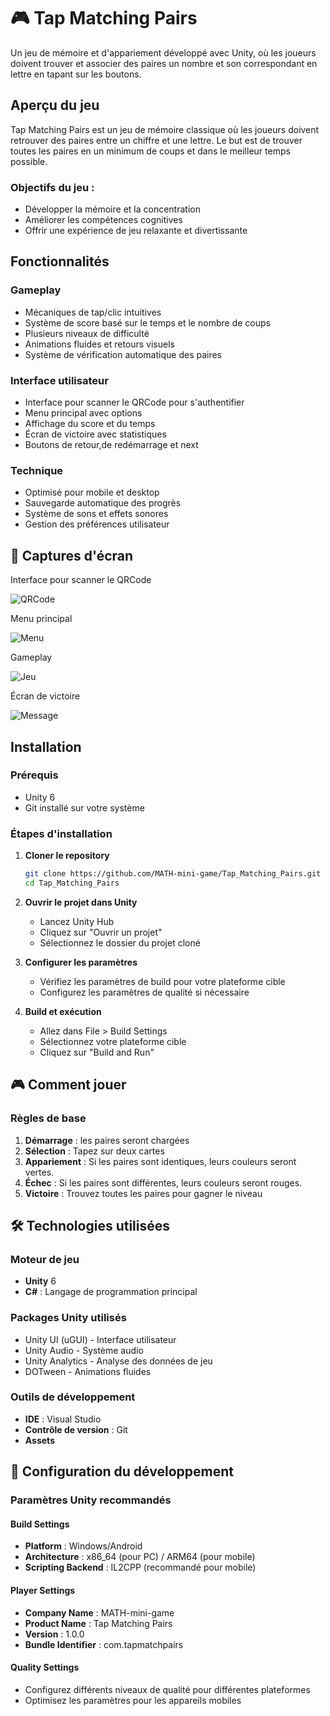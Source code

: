 # 🎮 Tap Matching Pairs

Un jeu de mémoire et d'appariement développé avec Unity, où les joueurs doivent trouver et associer des paires un nombre et son correspondant en lettre en tapant sur les boutons.



##  Aperçu du jeu

Tap Matching Pairs est un jeu de mémoire classique où les joueurs doivent retrouver des paires entre un chiffre et une lettre. Le but est de trouver toutes les paires en un minimum de coups et dans le meilleur temps possible.

### Objectifs du jeu :
- Développer la mémoire et la concentration
- Améliorer les compétences cognitives
- Offrir une expérience de jeu relaxante et divertissante

##  Fonctionnalités

### Gameplay
- Mécaniques de tap/clic intuitives
- Système de score basé sur le temps et le nombre de coups
- Plusieurs niveaux de difficulté
- Animations fluides et retours visuels
- Système de vérification automatique des paires

### Interface utilisateur
-  Interface pour scanner le QRCode pour s'authentifier
-  Menu principal avec options
-  Affichage du score et du temps
-  Écran de victoire avec statistiques
-  Boutons de retour,de redémarrage et next

### Technique
-  Optimisé pour mobile et desktop
-  Sauvegarde automatique des progrès
-  Système de sons et effets sonores
-  Gestion des préférences utilisateur

## 📸 Captures d'écran

Interface pour scanner le QRCode

 ![QRCode](Images/2.png)  

Menu principal  

 ![Menu](Images/3.png) 

Gameplay

  ![Jeu](Images/4.png) 

Écran de victoire 

 ![Message](Images/1.png) 

##  Installation

### Prérequis
- Unity 6
- Git installé sur votre système

### Étapes d'installation

1. **Cloner le repository**
   ```bash
   git clone https://github.com/MATH-mini-game/Tap_Matching_Pairs.git
   cd Tap_Matching_Pairs
   ```

2. **Ouvrir le projet dans Unity**
   - Lancez Unity Hub
   - Cliquez sur "Ouvrir un projet"
   - Sélectionnez le dossier du projet cloné

3. **Configurer les paramètres**
   - Vérifiez les paramètres de build pour votre plateforme cible
   - Configurez les paramètres de qualité si nécessaire

4. **Build et exécution**
   - Allez dans File > Build Settings
   - Sélectionnez votre plateforme cible
   - Cliquez sur "Build and Run"

## 🎮 Comment jouer

### Règles de base
1. **Démarrage** : les paires seront chargées
2. **Sélection** : Tapez sur deux cartes 
3. **Appariement** : Si les paires sont identiques, leurs couleurs seront vertes.
4. **Échec** : Si les paires sont différentes, leurs couleurs seront rouges.
5. **Victoire** : Trouvez toutes les paires pour gagner le niveau



## 🛠️ Technologies utilisées

### Moteur de jeu
- **Unity** 6
- **C#** : Langage de programmation principal

### Packages Unity utilisés
- Unity UI (uGUI) - Interface utilisateur
- Unity Audio - Système audio
- Unity Analytics - Analyse des données de jeu
- DOTween - Animations fluides

### Outils de développement
- **IDE** : Visual Studio 
- **Contrôle de version** : Git
- **Assets** 


## 🔧 Configuration du développement

### Paramètres Unity recommandés

#### Build Settings
- **Platform** : Windows/Android 
- **Architecture** : x86_64 (pour PC) / ARM64 (pour mobile)
- **Scripting Backend** : IL2CPP (recommandé pour mobile)

#### Player Settings
- **Company Name** : MATH-mini-game
- **Product Name** : Tap Matching Pairs
- **Version** : 1.0.0
- **Bundle Identifier** : com.tapmatchpairs

#### Quality Settings
- Configurez différents niveaux de qualité pour différentes plateformes
- Optimisez les paramètres pour les appareils mobiles










